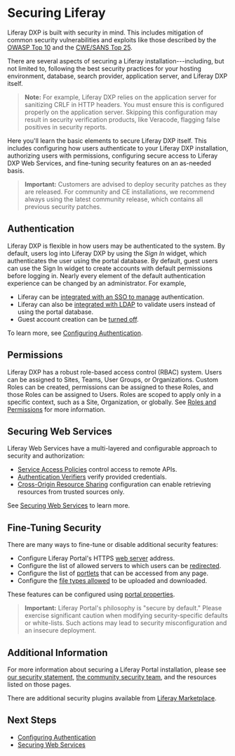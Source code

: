 # Securing Liferay

Liferay DXP is built with security in mind. This includes mitigation of common security vulnerabilities and exploits like those described by the [OWASP Top 10](https://www.owasp.org/index.php/Top_10_2013-Top_10) and the [CWE/SANS Top 25](https://www.sans.org/top25-software-errors/).

There are several aspects of securing a Liferay installation---including, but not limited to, following the best security practices for your hosting environment, database, search provider, application server, and Liferay DXP itself.

> **Note:** For example, Liferay DXP relies on the application server for sanitizing CRLF in HTTP headers. You must ensure this is configured properly on the application server. Skipping this configuration may result in security verification products, like Veracode, flagging false positives in security reports.

Here you'll learn the basic elements to secure Liferay DXP itself. This includes configuring how users authenticate to your Liferay DXP installation, authorizing users with permissions, configuring secure access to Liferay DXP Web Services, and fine-tuning security features on an as-needed basis.

> **Important:** Customers are advised to deploy security patches as they are released. For community and CE installations, we recommend always using the latest community release, which contains all previous security patches.

## Authentication

Liferay DXP is flexible in how users may be authenticated to the system. By default, users log into Liferay DXP by using the _Sign In_ widget, which authenticates the user using the portal database. By default, guest users can use the Sign In widget to create accounts with default permissions before logging in. Nearly every element of the default authentication experience can be changed by an administrator. For example,

* Liferay can be [integrated with an SSO to manage](placeholder) authentication.
* Liferay can also be [integrated with LDAP](placeholder) to validate users instead of using the portal database.
* Guest account creation can be [turned off](./authentication-basics.md#disabling-guest-account-creation).

To learn more, see [Configuring Authentication](./authentication-basics.md).

## Permissions

Liferay DXP has a robust role-based access control (RBAC) system. Users can be assigned to Sites, Teams, User Groups, or Organizations. Custom Roles can be created, permissions can be assigned to these Roles, and those Roles can be assigned to Users. Roles are scoped to apply only in a specific context, such as a Site, Organization, or globally. See [Roles and Permissions](../users-and-permissions/roles-and-permissions/README.md) for more information.

## Securing Web Services

Liferay Web Services have a multi-layered and configurable approach to security and authorization:

* [Service Access Policies](./securing-web-services/setting-service-access-policies.md) control access to remote APIs.
* [Authentication Verifiers](./securing-web-services/using-authentication-verifiers.md) verify provided credentials.
* [Cross-Origin Resource Sharing](./securing-web-services/setting-up-cors.md) configuration can enable retrieving resources from trusted sources only.

See [Securing Web Services](./securing-web-services/securing-web-services) to learn more.

## Fine-Tuning Security

There are many ways to fine-tune or disable additional security features:

* Configure Liferay Portal's HTTPS [web server](https://docs.liferay.com/portal/7.2-latest/propertiesdoc/portal.properties.html#Web%20Server) address.
* Configure the list of allowed servers to which users can be [redirected](https://docs.liferay.com/portal/7.2-latest/propertiesdoc/portal.properties.html#Redirect).
* Configure the list of [portlets](https://docs.liferay.com/portal/7.2-latest/propertiesdoc/portal.properties.html#Portlet) that can be accessed from any page.
* Configure the [file types allowed](placeholder) to be uploaded and downloaded.

These features can be configured using [portal properties](https://docs.liferay.com/portal/7.2-latest/propertiesdoc/portal.properties.html).

> **Important:** Liferay Portal's philosophy is "secure by default." Please exercise significant caution when modifying security-specific defaults or white-lists. Such actions may lead to security misconfiguration and an insecure deployment.

## Additional Information

For more information about securing a Liferay Portal installation, please see [our security statement](https://www.liferay.com/security), [the community security team](https://portal.liferay.dev/people/community-security-team), and the resources listed on those pages.

There are additional security plugins available from [Liferay Marketplace](https://www.liferay.com/marketplace).

## Next Steps

* [Configuring Authentication](./authentication-basics.md)
* [Securing Web Services](./securing-web-services/securing-web-services)
